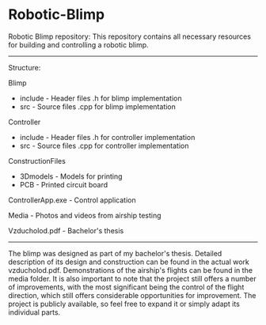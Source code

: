 # Robotic-Blimp
Robotic Blimp repository: This repository contains all necessary resources for building and controlling a robotic blimp. 

-----------------
Structure:

Blimp 
  - include - Header files .h for blimp implementation
  - src - Source files .cpp for blimp implementation

Controller 
  - include - Header files .h for controller implementation
  - src - Source files .cpp for controller implementation
    
ConstructionFiles
  - 3Dmodels - Models for printing
  - PCB - Printed circuit board
    
ControllerApp.exe - Control application

Media - Photos and videos from airship testing

Vzducholod.pdf - Bachelor's thesis

-----------------
The blimp was designed as part of my bachelor's thesis. Detailed description of its design and construction can be found in the actual work vzducholod.pdf. Demonstrations of the airship's flights can be found in the media folder. It is also important to note that the project still offers a number of improvements, with the most significant being the control of the flight direction, which still offers considerable opportunities for improvement. The project is publicly available, so feel free to expand it or simply adapt its individual parts.
